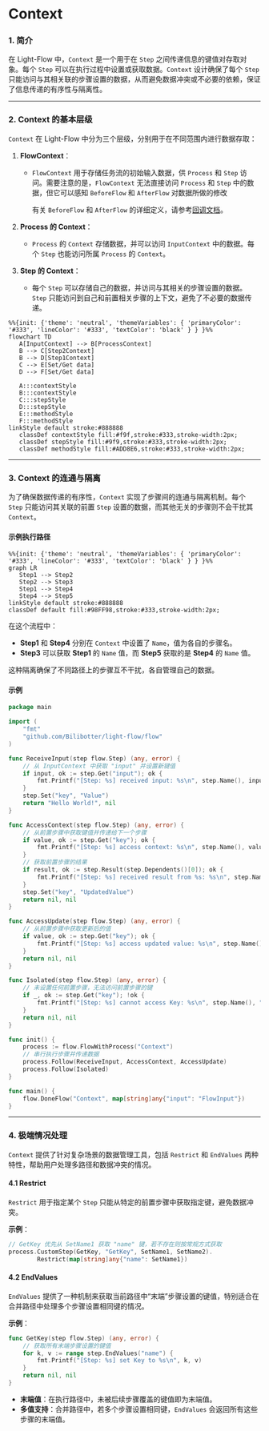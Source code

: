 # Context

### **1. 简介**

在 Light-Flow 中，`Context` 是一个用于在 `Step` 之间传递信息的键值对存取对象。每个 `Step` 可以在执行过程中设置或获取数据。`Context` 设计确保了每个 `Step` 只能访问与其相关联的步骤设置的数据，从而避免数据冲突或不必要的依赖，保证了信息传递的有序性与隔离性。

---

### **2. Context 的基本层级**

`Context` 在 Light-Flow 中分为三个层级，分别用于在不同范围内进行数据存取：

1. **FlowContext**：
   
   - `FlowContext` 用于存储任务流的初始输入数据，供 `Process` 和 `Step` 访问。需要注意的是，`FlowContext` 无法直接访问 `Process` 和 `Step` 中的数据，但它可以感知 `BeforeFlow` 和 `AfterFlow` 对数据所做的修改
   
     有关 `BeforeFlow` 和 `AfterFlow` 的详细定义，请参考[回调文档](./Callback.cn.md)。
   
2. **Process 的 Context**：
   
   - `Process` 的 `Context` 存储数据，并可以访问 `InputContext` 中的数据。每个 `Step` 也能访问所属 `Process` 的 `Context`。
   
3. **Step 的 Context**：
   - 每个 `Step` 可以存储自己的数据，并访问与其相关的步骤设置的数据。`Step` 只能访问到自己和前置相关步骤的上下文，避免了不必要的数据传递。

```mermaid
%%{init: {'theme': 'neutral', 'themeVariables': { 'primaryColor': '#333', 'lineColor': '#333', 'textColor': 'black' } } }%%
flowchart TD
   A[InputContext] --> B[ProcessContext]
   B --> C[Step2Context]
   B --> D[Step1Context]
   C --> E[Set/Get data]
   D --> F[Set/Get data]
   
   A:::contextStyle
   B:::contextStyle
   C:::stepStyle
   D:::stepStyle
   E:::methodStyle
   F:::methodStyle
linkStyle default stroke:#888888
   classDef contextStyle fill:#f9f,stroke:#333,stroke-width:2px;
   classDef stepStyle fill:#9f9,stroke:#333,stroke-width:2px;
   classDef methodStyle fill:#ADD8E6,stroke:#333,stroke-width:2px;
```

---

### **3. Context 的连通与隔离**

为了确保数据传递的有序性，`Context` 实现了步骤间的连通与隔离机制。每个 `Step` 只能访问其关联的前置 `Step` 设置的数据，而其他无关的步骤则不会干扰其 `Context`。

#### 示例执行路径

```mermaid
%%{init: {'theme': 'neutral', 'themeVariables': { 'primaryColor': '#333', 'lineColor': '#333', 'textColor': 'black' } } }%%
graph LR
   Step1 --> Step2
   Step2 --> Step3
   Step1 --> Step4
   Step4 --> Step5
linkStyle default stroke:#888888
classDef default fill:#98FF98,stroke:#333,stroke-width:2px;
```

在这个流程中：

- **Step1** 和 **Step4** 分别在 `Context` 中设置了 `Name`，值为各自的步骤名。
- **Step3** 可以获取 **Step1** 的 `Name` 值，而 **Step5** 获取的是 **Step4** 的 `Name` 值。

这种隔离确保了不同路径上的步骤互不干扰，各自管理自己的数据。

#### 示例

```go
package main

import (
	"fmt"
	"github.com/Bilibotter/light-flow/flow"
)

func ReceiveInput(step flow.Step) (any, error) {
	// 从 InputContext 中获取 "input" 并设置新键值
	if input, ok := step.Get("input"); ok {
		fmt.Printf("[Step: %s] received input: %s\n", step.Name(), input)
	}
	step.Set("key", "Value")
	return "Hello World!", nil
}

func AccessContext(step flow.Step) (any, error) {
	// 从前置步骤中获取键值并传递给下一个步骤
	if value, ok := step.Get("key"); ok {
		fmt.Printf("[Step: %s] access context: %s\n", step.Name(), value)
	}
	// 获取前置步骤的结果
	if result, ok := step.Result(step.Dependents()[0]); ok {
		fmt.Printf("[Step: %s] received result from %s: %s\n", step.Name(), step.Dependents()[0], result)
	}
	step.Set("key", "UpdatedValue")
	return nil, nil
}

func AccessUpdate(step flow.Step) (any, error) {
	// 从前置步骤中获取更新后的值
	if value, ok := step.Get("key"); ok {
		fmt.Printf("[Step: %s] access updated value: %s\n", step.Name(), value)
	}
	return nil, nil
}

func Isolated(step flow.Step) (any, error) {
	// 未设置任何前置步骤，无法访问前置步骤的键
	if _, ok := step.Get("key"); !ok {
		fmt.Printf("[Step: %s] cannot access Key: %s\n", step.Name(), "key")
	}
	return nil, nil
}

func init() {
	process := flow.FlowWithProcess("Context")
	// 串行执行步骤并传递数据
	process.Follow(ReceiveInput, AccessContext, AccessUpdate)
	process.Follow(Isolated)
}

func main() {
	flow.DoneFlow("Context", map[string]any{"input": "FlowInput"})
}
```

---

### **4. 极端情况处理**

`Context` 提供了针对复杂场景的数据管理工具，包括 `Restrict` 和 `EndValues` 两种特性，帮助用户处理多路径和数据冲突的情况。

#### 4.1 Restrict

`Restrict` 用于指定某个 `Step` 只能从特定的前置步骤中获取指定键，避免数据冲突。

**示例**：

```go
// GetKey 优先从 SetName1 获取 "name" 键，若不存在则按常规方式获取
process.CustomStep(GetKey, "GetKey", SetName1, SetName2).
		Restrict(map[string]any{"name": SetName1})
```

#### 4.2 EndValues

`EndValues` 提供了一种机制来获取当前路径中“末端”步骤设置的键值，特别适合在合并路径中处理多个步骤设置相同键的情况。

**示例**：

```go
func GetKey(step flow.Step) (any, error) {
	// 获取所有末端步骤设置的键值
	for k, v := range step.EndValues("name") {
		fmt.Printf("[Step: %s] set Key to %s\n", k, v)
	}
	return nil, nil
}
```

- **末端值**：在执行路径中，未被后续步骤覆盖的键值即为末端值。
- **多值支持**：合并路径中，若多个步骤设置相同键，`EndValues` 会返回所有这些步骤的末端值。

